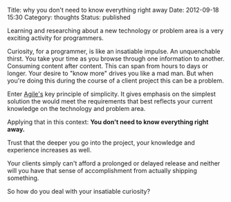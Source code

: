 Title: why you don't need to know everything right away
Date: 2012-09-18 15:30
Category: thoughts
Status: published


Learning and researching about a new technology or problem area is a very 
exciting activity for programmers. 

Curiosity, for a programmer, is like an insatiable impulse. An unquenchable 
thirst. You take your time as you browse through one information to 
another. Consuming content after content. This can span from hours to days 
or longer. Your desire to "know more" drives you like a mad man. But when 
you're doing this during the course of a client project this can be a 
problem. 

Enter [Agile's](http://www.searchoptmedia.com/5-reasons-to-try-agile-in-your-next-software-project) 
key principle of simplicity. It gives emphasis on the simplest solution the 
would meet the requirements that best reflects your current knowledge on 
the technology and problem area.

Applying that in this context: 
__You don't need to know everything right away.__ 

Trust that the deeper you go into the project, your knowledge and 
experience increases as well. 

Your clients simply can't afford a prolonged or delayed release and neither 
will you have that sense of accomplishment from actually shipping 
something. 

So how do you deal with your insatiable curiosity? 
